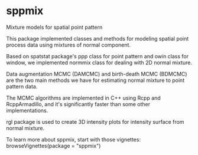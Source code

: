 # sppmix
Mixture models for spatial point pattern


This package implemented classes and methods for modeling spatial point process data using mixtures of normal component. 

Based on spatstat package's ppp class for point pattern and owin class for window, we implemented normmix class for dealing with 2D normal mixture.

Data augmentation MCMC (DAMCMC) and birth-death MCMC (BDMCMC) are the two main methods we have for estimating normal mixture to point pattern data.

The MCMC algorithms are implemented in C++ using Rcpp and RcppArmadillo, and it's significantly faster than some other implementations.

rgl package is used to create 3D intensity plots for intensity surface from normal mixture.

To learn more about sppmix, start with those vignettes: browseVignettes(package = "sppmix")

